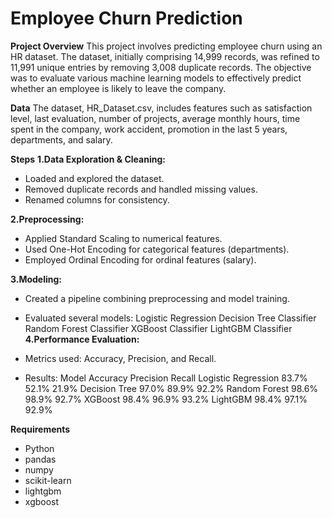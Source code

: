 # Employee Churn Prediction

**Project Overview**
This project involves predicting employee churn using an HR dataset. The dataset, initially comprising 14,999 records, was refined to 11,991 unique entries by removing 3,008 duplicate records. The objective was to evaluate various machine learning models to effectively predict whether an employee is likely to leave the company.

**Data**
The dataset, HR_Dataset.csv, includes features such as satisfaction level, last evaluation, number of projects, average monthly hours, time spent in the company, work accident, promotion in the last 5 years, departments, and salary.

**Steps**
**1.Data Exploration & Cleaning:**

* Loaded and explored the dataset.
* Removed duplicate records and handled missing values.
* Renamed columns for consistency.
  
**2.Preprocessing:**

* Applied Standard Scaling to numerical features.
* Used One-Hot Encoding for categorical features (departments).
* Employed Ordinal Encoding for ordinal features (salary).
  
**3.Modeling:**

* Created a pipeline combining preprocessing and model training.
* Evaluated several models:
      Logistic Regression
      Decision Tree Classifier
      Random Forest Classifier
      XGBoost Classifier
      LightGBM Classifier
**4.Performance Evaluation:**

* Metrics used: Accuracy, Precision, and Recall.
* Results:
Model	Accuracy	Precision	Recall
Logistic Regression	83.7%	52.1%	21.9%
Decision Tree	97.0%	89.9%	92.2%
Random Forest	98.6%	98.9%	92.7%
XGBoost	98.4%	96.9%	93.2%
LightGBM	98.4%	97.1%	92.9%

**Requirements**
* Python
* pandas
* numpy
* scikit-learn
* lightgbm
* xgboost

